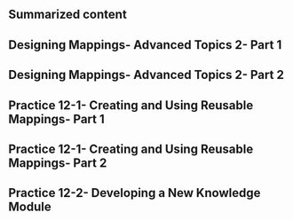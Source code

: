 ## Summarized content 
## Designing Mappings- Advanced Topics 2- Part 1 

## Designing Mappings- Advanced Topics 2- Part 2 

## Practice 12-1- Creating and Using Reusable Mappings- Part 1 

## Practice 12-1- Creating and Using Reusable Mappings- Part 2 

## Practice 12-2- Developing a New Knowledge Module 

